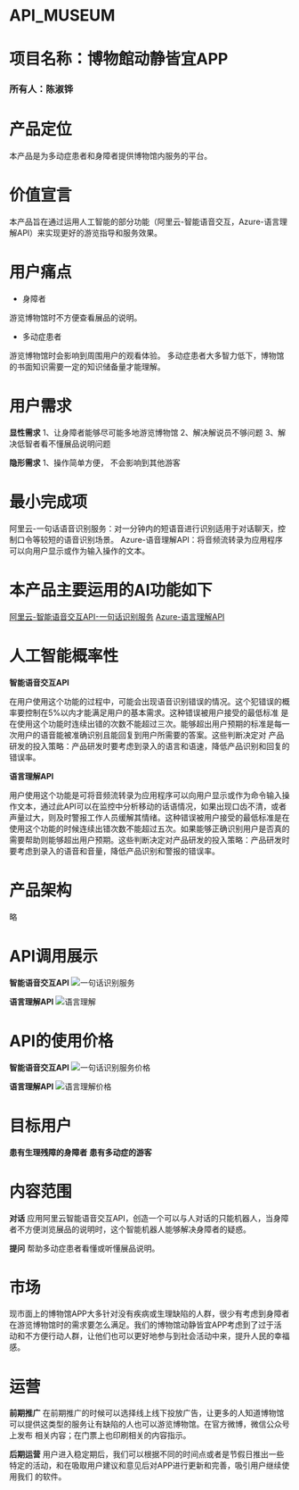# API_MUSEUM

# 项目名称：博物館动静皆宜APP

### 所有人：陈淑铧

# 产品定位
本产品是为多动症患者和身障者提供博物馆内服务的平台。

# 价值宣言
本产品旨在通过运用人工智能的部分功能（阿里云-智能语音交互，Azure-语言理解API）来实现更好的游览指导和服务效果。

# 用户痛点
- 身障者

游览博物馆时不方便查看展品的说明。

- 多动症患者

游览博物馆时会影响到周围用户的观看体验。
多动症患者大多智力低下，博物馆的书面知识需要一定的知识储备量才能理解。

# 用户需求
**显性需求**
1、让身障者能够尽可能多地游览博物馆
2、解决解说员不够问题
3、解决低智者看不懂展品说明问题

**隐形需求**
1、操作简单方便， 不会影响到其他游客

# 最小完成项
阿里云-一句话语音识别服务：对一分钟内的短语音进行识别适用于对话聊天，控制口令等较短的语音识别场景。
Azure-语音理解API：将音频流转录为应用程序可以向用户显示或作为输入操作的文本。

# 本产品主要运用的AI功能如下
[阿里云-智能语音交互API-一句话识别服务](https://ai.aliyun.com/nls/asr?spm=5176.233916.1243091.9.b7d418f01fZwRa)
[Azure-语言理解API](https://www.azure.cn/zh-cn/home/features/cognitive-services/language-understanding-intelligent-service)

# 人工智能概率性

**智能语音交互API**

在用户使用这个功能的过程中，可能会出现语音识别错误的情况。这个犯错误的概率要控制在5%以内才能满足用户的基本需求。这种错误被用户接受的最低标准
是在使用这个功能时连续出错的次数不能超过三次。能够超出用户预期的标准是每一次用户的语音能被准确识别且能回复到用户所需要的答案。这些判断决定对
产品研发的投入策略：产品研发时要考虑到录入的语言和语速，降低产品识别和回复的错误率。

**语言理解API**

用户使用这个功能是可将音频流转录为应用程序可以向用户显示或作为命令输入操作文本，通过此API可以在监控中分析移动的话语情况，如果出现口齿不清，或者声量过大，则及时警报工作人员缓解其情绪。这种错误被用户接受的最低标准是在使用这个功能的时候连续出错次数不能超过五次。如果能够正确识别用户是否真的需要帮助则能够超出用户预期。这些判断决定对产品研发的投入策略：产品研发时要考虑到录入的语音和音量，降低产品识别和警报的错误率。

# 产品架构
略

# API调用展示
**智能语音交互API**
![一句话识别服务](https://gitee.com/NFUNM008/what/raw/master/%E4%B8%80%E5%8F%A5%E8%AF%9D%E8%AF%86%E5%88%AB%E6%9C%8D%E5%8A%A1.png)

**语言理解API**
![语言理解](https://gitee.com/NFUNM008/what/raw/master/%E8%AF%AD%E8%A8%80%E7%90%86%E8%A7%A3.png)

# API的使用价格
**智能语音交互API**
![一句话识别服务价格](https://gitee.com/NFUNM008/what/raw/master/%E4%B8%80%E5%8F%A5%E8%AF%9D%E8%AF%86%E5%88%AB%E6%9C%8D%E5%8A%A1%E4%BB%B7%E6%A0%BC1.png)

**语言理解API**
![语言理解价格](https://gitee.com/NFUNM008/what/raw/master/%E8%AF%AD%E8%A8%80%E7%90%86%E8%A7%A3%E4%BB%B7%E6%A0%BC.png)

# 目标用户
**患有生理残障的身障者**
**患有多动症的游客**

# 内容范围
**对话**
应用阿里云智能语音交互API，创造一个可以与人对话的只能机器人，当身障者不方便浏览展品的说明时，这个智能机器人能够解决身障者的疑惑。

**提问**
帮助多动症患者看懂或听懂展品说明。

# 市场
现市面上的博物馆APP大多针对没有疾病或生理缺陷的人群，很少有考虑到身障者在游览博物馆时的需求要怎么满足。我们的博物馆动静皆宜APP考虑到了过于活
动和不方便行动人群，让他们也可以更好地参与到社会活动中来，提升人民的幸福感。

# 运营
**前期推广**
在前期推广的时候可以选择线上线下投放广告，让更多的人知道博物馆可以提供这类型的服务让有缺陷的人也可以游览博物馆。在官方微博，微信公众号上发布
相关内容；在门票上也印刷相关的内容指示。

**后期运营**
用户进入稳定期后，我们可以根据不同的时间点或者是节假日推出一些特定的活动，和在吸取用户建议和意见后对APP进行更新和完善，吸引用户继续使用我们
的软件。
